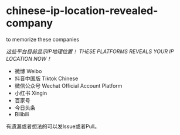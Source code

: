 # chinese-ip-location-revealed-company
to memorize these companies

*这些平台目前显示IP地理位置！*
*THESE PLATFORMS REVEALS YOUR IP LOCATION NOW！*

- 微博 Weibo
- 抖音中国版 Tiktok Chinese
- 微信公众号 Wechat Official Account Platform
- 小红书 Xingin
- 百家号
- 今日头条
- Bilibili

有遗漏或者想法的可以发Issue或者Pull。
